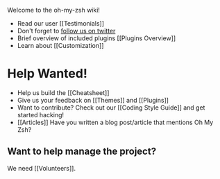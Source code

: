 Welcome to the oh-my-zsh wiki!

- Read our user [[Testimonials]]
- Don't forget to [follow us on twitter](http://twitter.com/ohmyzsh)
- Brief overview of included plugins [[Plugins Overview]]
- Learn about [[Customization]]

Help Wanted!
============

- Help us build the [[Cheatsheet]]
- Give us your feedback on [[Themes]] and [[Plugins]]
- Want to contribute? Check out our [[Coding Style Guide]] and get started hacking!
- [[Articles]] Have you written a blog post/article that mentions Oh My Zsh?

Want to help manage the project?
--------------------------------

We need [[Volunteers]].
